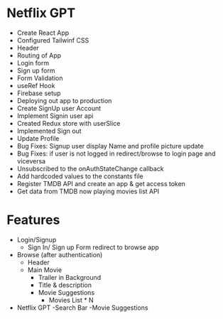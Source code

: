 # Netflix GPT

- Create React App
- Configured Tailwinf CSS
- Header
- Routing of App
- Login form
- Sign up form
- Form Validation
- useRef Hook
- Firebase setup
- Deploying out app to production
- Create SignUp user Account
- Implement Signin user api
- Created Redux store with userSlice
- Implemented Sign out
- Update Profile
- Bug Fixes: Signup user display Name and profile picture update
- Bug Fixes: if user is not logged in redirect/browse to login page and viceversa
- Unsubscribed to the onAuthStateChange callback
- Add hardcoded values to the constants file
- Register TMDB API and create an app & get access token
- Get data from TMDB now playing movies list API

# Features

- Login/Signup
  - Sign In/ Sign up Form
    redirect to browse app
- Browse (after authentication)
  - Header
  - Main Movie
    - Trailer in Background
    - Title & description
    - Movie Suggestions
      - Movies List \* N
- Netflix GPT
  -Search Bar
  -Movie Suggestions

